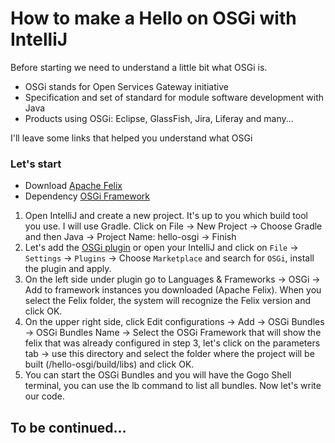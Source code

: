 # How to make a Hello on OSGi with IntelliJ

Before starting we need to understand a little bit what OSGi is.

- OSGi  stands for Open Services Gateway initiative
- Specification and set of standard for module software development with Java 
- Products using OSGi: Eclipse, GlassFish, Jira, Liferay and many...

I'll leave some links that helped you understand what OSGi

### Let's start

- Download [Apache Felix](http://felix.apache.org/)
- Dependency [OSGi Framework](https://mvnrepository.com/artifact/org.osgi/org.osgi.framework/1.8.0)

1. Open IntelliJ and create a new project. It's up to you which build tool you use. I will use Gradle. Click on File -> New Project -> Choose Gradle and then Java -> Project Name: hello-osgi -> Finish
2. Let's add the [OSGi plugin](https://plugins.jetbrains.com/plugin/1816-osgi) or open your IntelliJ and click on `File` -> `Settings` -> `Plugins` -> Choose `Marketplace` and search for `OSGi`, install the plugin and apply. 
3. On the left side under plugin go to Languages & Frameworks -> OSGi -> Add to framework instances you downloaded (Apache Felix). When you select the Felix folder, the system will recognize the Felix version and click OK.
4. On the upper right side, click Edit configurations -> Add -> OSGi Bundles -> OSGi Bundles Name -> Select the OSGi Framework that will show the felix that was already configured in step 3, let's click on the parameters tab -> use this directory and select the folder where the project will be built (/hello-osgi/build/libs) and click OK.
5. You can start the OSGi Bundles and you will have the Gogo Shell terminal, you can use the lb command to list all bundles. Now let's write our code.

## To be continued...

    